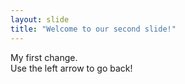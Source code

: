 ```yaml
---
layout: slide
title: "Welcome to our second slide!"
---
```

My first change.  
Use the left arrow to go back!
